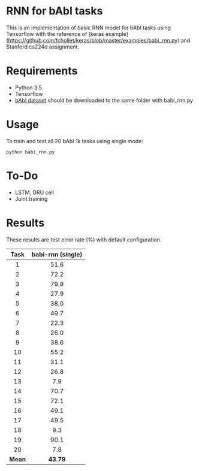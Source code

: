 # RNN for bAbI tasks
This is an implementation of basic RNN model for bAbI tasks using Tensorflow with the reference of [keras example] (https://github.com/fchollet/keras/blob/master/examples/babi_rnn.py) and Stanford cs224d assignment.

# Requirements
* Python 3.5
* Tensorflow
* [bAbI dataset](http://fb.ai/babi) should be downloaded to the same folder with babi_rnn.py

# Usage
To train and test all 20 bAbI 1k tasks using single mode:
```
python babi_rnn.py
```

# To-Do
* LSTM, GRU cell
* Joint training

# Results
These results are test error rate (%) with default configuration.

|   Task   |   babi-rnn (single)   |   		
|:--------:|:---------------------:|
|    1     |         51.6           |
|    2     |         72.2           |
|    3     |        79.9           |
|    4     |         27.9           |
|    5     |        38.0           |
|    6     |         49.7           |
|    7     |        22.3          |
|    8     |        26.0           |
|    9     |        38.6           |
|    10    |        55.2           |
|    11    |        31.1          |
|    12    |        26.8           |
|    13    |        7.9           |
|    14    |        70.7           |
|    15    |        72.1           |
|    16    |        49.1           |
|    17    |        49.5          |
|    18    |        9.3         |
|    19    |        90.1         |
|    20    |        7.8           |
| **Mean** |      **43.79**         |
